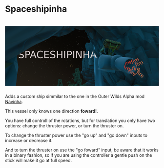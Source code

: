# Spaceshipinha

# ![Spaceshipinha](pictures/shipinha.png)

Adds a custom ship simmilar to the one in the Outer Wilds Alpha mod [Navinha](https://github.com/ShoosGun/Navinha).

This vessel only knows one direction **foward!**. 

You have full controll of the rotations, but for translation you only have two options: change the thruster power, or turn the thruster on. 

To change the thruster power use the "go up" and "go down" inputs to increase or decrease it. 

And to turn the thruster on use the "go foward" input, be aware that it works in a binary fashion, so if you are using the controller a gentle push on the stick will make it go at full speed.
